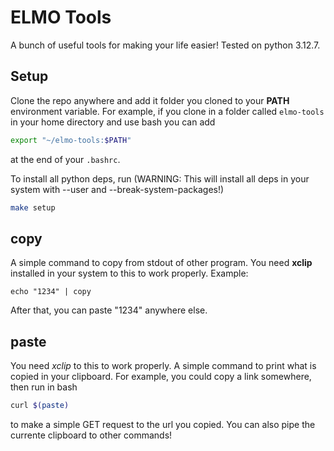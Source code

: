 # ELMO Tools

A bunch of useful tools for making your life easier! Tested on python 3.12.7.

## Setup

Clone the repo anywhere and add it folder you cloned to your **PATH** environment variable. For example, if you clone in a folder called `elmo-tools` in your home directory and use bash you can add

```bash
export "~/elmo-tools:$PATH"
```
at the end of your `.bashrc`.

To install all python deps, run (WARNING: This will install all deps in your system with --user and --break-system-packages!)
```bash
make setup
```

## copy

A simple command to copy from stdout of other program. You need **xclip** installed in your system to this to work properly. Example:

```
echo "1234" | copy
```

After that, you can paste "1234" anywhere else.

## paste

You need *xclip* to this to work properly. A simple command to print what is copied in your clipboard. For example, you could copy a link somewhere, then run in bash

```bash
curl $(paste)
```

to make a simple GET request to the url you copied. You can also pipe the currente clipboard to other commands!
